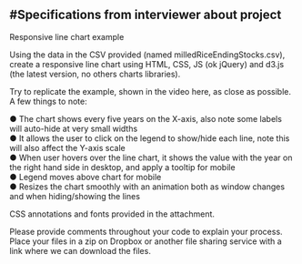 #Specifications from interviewer about project
----
Responsive line chart example

Using the data in the CSV provided (named milledRiceEndingStocks.csv), create a responsive line chart using HTML, CSS, JS (ok jQuery) and d3.js (the latest version, no others charts libraries).

Try to replicate the example, shown in the video here, as close as possible. A few things to note:

●	The chart shows every five years on the X-axis, also note some labels will auto-hide at very small widths \
●	It allows the user to click on the legend to show/hide each line, note this will also affect the Y-axis scale \
●	When user hovers over the line chart, it shows the value with the year on the right hand side in desktop, and apply a tooltip for mobile \
●	Legend moves above chart for mobile \
●	Resizes the chart smoothly with an animation both as window changes and when hiding/showing the lines

CSS annotations and fonts provided in the attachment.

Please provide comments throughout your code to explain your process. Place your files in a zip on Dropbox or another file sharing service with a link where we can download the files.
